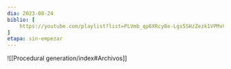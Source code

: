 ```yaml
---
dia: 2023-08-24
biblio: [
	https://youtube.com/playlist?list=PLVmb_qp6XRcy8e-Lgs5SHzZezk1VPMvVl&si=GQpHKH9bXbuT7hTQ,
]
etapa: sin-empezar
---
```









![[Procedural generation/index#Archivos]]
